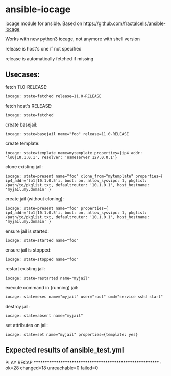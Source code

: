 ansible-iocage
==============

[iocage](https://github.com/iocage/iocage) module for ansible. Based on https://github.com/fractalcells/ansible-iocage

Works with new python3 iocage, not anymore with shell version

release is host's one if not specified

release is automatically fetched if missing

Usecases:
---------

fetch 11.0-RELEASE:
```
iocage: state=fetched release=11.0-RELEASE
```

fetch host's RELEASE:
```
iocage: state=fetched
```
create basejail:
```
iocage: state=basejail name="foo" release=11.0-RELEASE
```

create template:
```
iocage: state=template name=mytemplate properties={ip4_addr: 'lo0|10.1.0.1', resolver: 'nameserver 127.0.0.1'}
```

clone existing jail:
```
iocage: state=present name="foo" clone_from="mytemplate" properties={ ip4_addr='lo1|10.1.0.5'i, boot: on, allow_sysvipc: 1, pkglist: /path/to/pkglist.txt, defaultrouter: '10.1.0.1', host_hostname: 'myjail.my.domain' }
```

create jail (without cloning):
```
iocage: state=present name="foo" properties={ ip4_addr='lo1|10.1.0.5'i, boot: on, allow_sysvipc: 1, pkglist: /path/to/pkglist.txt, defaultrouter: '10.1.0.1', host_hostname: 'myjail.my.domain' }
```

ensure jail is started:
```
iocage: state=started name="foo"
```

ensure jail is stopped:
```
iocage: state=stopped name="foo"
```

restart existing jail:
```
iocage: state=restarted name="myjail"
```

execute command in (running) jail:
```
iocage: state=exec name="myjail" user="root" cmd="service sshd start"
```

destroy jail:
```
iocage: state=absent name="myjail"
```

set attributes on jail:
```
iocage: state=set name="myjail" properties={template: yes}
```

Expected results of ansible\_test.yml
-------------------------------------

PLAY RECAP ********************************************************
<host>             : ok=28   changed=18   unreachable=0    failed=0 
